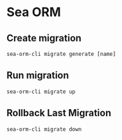 # Sea ORM

## Create migration

``` shell
sea-orm-cli migrate generate [name] 
```

## Run migration

``` shell
sea-orm-cli migrate up
```

## Rollback Last Migration

``` shell
sea-orm-cli migrate down
```
